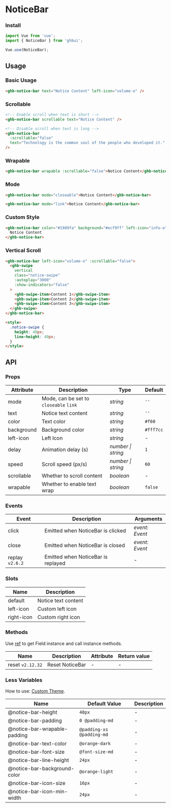 # NoticeBar

### Install

```js
import Vue from 'vue';
import { NoticeBar } from 'ghbui';

Vue.use(NoticeBar);
```

## Usage

### Basic Usage

```html
<ghb-notice-bar text="Notice Content" left-icon="volume-o" />
```

### Scrollable

```html
<!-- Enable scroll when text is short -->
<ghb-notice-bar scrollable text="Notice Content" />

<!-- Disable scroll when text is long -->
<ghb-notice-bar
  :scrollable="false"
  text="Technology is the common soul of the people who developed it."
/>
```

### Wrapable

```html
<ghb-notice-bar wrapable :scrollable="false">Notice Content</ghb-notice-bar>
```

### Mode

```html
<ghb-notice-bar mode="closeable">Notice Content</ghb-notice-bar>

<ghb-notice-bar mode="link">Notice Content</ghb-notice-bar>
```

### Custom Style

```html
<ghb-notice-bar color="#1989fa" background="#ecf9ff" left-icon="info-o">
  Notice Content
</ghb-notice-bar>
```

### Vertical Scroll

```html
<ghb-notice-bar left-icon="volume-o" :scrollable="false">
  <ghb-swipe
    vertical
    class="notice-swipe"
    :autoplay="3000"
    :show-indicators="false"
  >
    <ghb-swipe-item>Content 1</ghb-swipe-item>
    <ghb-swipe-item>Content 2</ghb-swipe-item>
    <ghb-swipe-item>Content 3</ghb-swipe-item>
  </ghb-swipe>
</ghb-notice-bar>

<style>
  .notice-swipe {
    height: 40px;
    line-height: 40px;
  }
</style>
```

## API

### Props

| Attribute | Description | Type | Default |
| --- | --- | --- | --- |
| mode | Mode, can be set to `closeable` `link` | _string_ | `''` |
| text | Notice text content | _string_ | `''` | - |
| color | Text color | _string_ | `#f60` |
| background | Background color | _string_ | `#fff7cc` |
| left-icon | Left Icon | _string_ | - |
| delay | Animation delay (s) | _number \| string_ | `1` |
| speed | Scroll speed (px/s) | _number \| string_ | `60` |
| scrollable | Whether to scroll content | _boolean_ | - |
| wrapable | Whether to enable text wrap | _boolean_ | `false` | - |

### Events

| Event           | Description                        | Arguments      |
| --------------- | ---------------------------------- | -------------- |
| click           | Emitted when NoticeBar is clicked  | _event: Event_ |
| close           | Emitted when NoticeBar is closed   | _event: Event_ |
| replay `v2.6.2` | Emitted when NoticeBar is replayed | -              |

### Slots

| Name       | Description         |
| ---------- | ------------------- |
| default    | Notice text content |
| left-icon  | Custom left icon    |
| right-icon | Custom right icon   |

### Methods

Use [ref](https://vuejs.org/v2/api/#ref) to get Field instance and call instance methods.

| Name             | Description     | Attribute | Return value |
| ---------------- | --------------- | --------- | ------------ |
| reset `v2.12.32` | Reset NoticeBar | -         | -            |

### Less Variables

How to use: [Custom Theme](#/en-US/theme).

| Name                         | Default Value             | Description |
| ---------------------------- | ------------------------- | ----------- |
| @notice-bar-height           | `40px`                    | -           |
| @notice-bar-padding          | `0 @padding-md`           | -           |
| @notice-bar-wrapable-padding | `@padding-xs @padding-md` | -           |
| @notice-bar-text-color       | `@orange-dark`            | -           |
| @notice-bar-font-size        | `@font-size-md`           | -           |
| @notice-bar-line-height      | `24px`                    | -           |
| @notice-bar-background-color | `@orange-light`           | -           |
| @notice-bar-icon-size        | `16px`                    | -           |
| @notice-bar-icon-min-width   | `24px`                    | -           |
